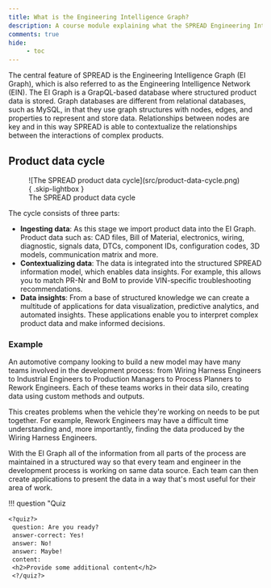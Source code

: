 ```yaml
---
title: What is the Engineering Intelligence Graph?
description: A course module explaining what the SPREAD Engineering Intelligence Graph is.
comments: true
hide:
     - toc
---
```


The central feature of SPREAD is the Engineering Intelligence Graph (EI Graph), which is also referred to as the Engineering Intelligence Network (EIN). The EI Graph is a GrapQL-based database where structured product data is stored. Graph databases are different from relational databases, such as MySQL, in that they use graph structures with nodes, edges, and properties to represent and store data. Relationships between nodes are key and in this way SPREAD is able to contextualize the relationships between the interactions of complex products.

## Product data cycle

<figure markdown="span" class="noborder">
	![The SPREAD product data cycle](src/product-data-cycle.png){ .skip-lightbox }
	<figcaption>The SPREAD product data cycle</figcaption>
</figure>

The cycle consists of three parts:

* **Ingesting data**: As this stage we import product data into the EI Graph. Product data such as: CAD files, Bill of Material, electronics, wiring, diagnostic, signals data, DTCs, component IDs, configuration codes, 3D models, communication matrix and more.
* **Contextualizing data**: The data is integrated into the structured SPREAD information model, which enables data insights. For example, this allows you to match PR-Nr and BoM to provide VIN-specific troubleshooting recommendations.
* **Data insights**: From a base of structured knowledge we can create a multitude of applications for data visualization, predictive analytics, and automated insights. These applications enable you to interpret complex product data and make informed decisions.

### Example
An automotive company looking to build a new model may have many teams involved in the development process: from Wiring Harness Engineers to Industrial Engineers to Production Managers to Process Planners to Rework Engineers. Each of these teams works in their data silo, creating data using custom methods and outputs.

This creates problems when the vehicle they're working on needs to be put together. For example, Rework Engineers may have a difficult time understanding and, more importantly, finding the data produced by the Wiring Harness Engineers.

With the EI Graph all of the information from all parts of the process are maintained in a structured way so that every team and engineer in the development process is working on same data source. Each team can then create applications to present the data in a way that's most useful for their area of work.

!!! question "Quiz

    <?quiz?>
     question: Are you ready?
     answer-correct: Yes!
     answer: No!
     answer: Maybe!
     content:
     <h2>Provide some additional content</h2>
     <?/quiz?>

